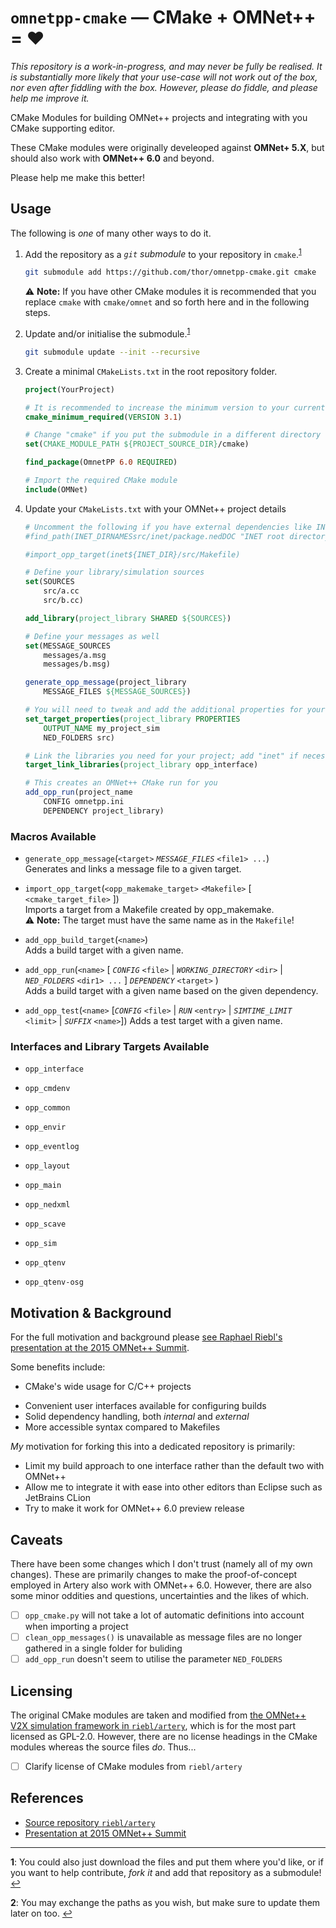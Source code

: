 `omnetpp-cmake` — CMake + OMNet++ = ❤
======================================

*This repository is a work-in-progress, and may never be fully be realised. It is substantially more likely that your use-case will not work out of the box, nor even after fiddling with the box. However, please do fiddle, and please help me improve it.*

CMake Modules for building OMNet++ projects and integrating with you CMake supporting editor.

These CMake modules were originally develeoped against **OMNet+ 5.X**, but should also work with **OMNet++ 6.0** and beyond.

Please help me make this better!

Usage
-----

The following is *one* of many other ways to do it.

1.	Add the repository as a *`git` submodule* to your repository in `cmake`.<sup id="a1">[1](#f1)</sup>

    ```sh
    git submodule add https://github.com/thor/omnetpp-cmake.git cmake
    ```

    ⚠ **Note:** If you have other CMake modules it is recommended that you replace `cmake` with `cmake/omnet` and so forth here and in the following steps.

2.  Update and/or initialise the submodule.<sup id="a2">[1](#f2)</sup>

    ```sh
    git submodule update --init --recursive
    ```

3.  Create a minimal `CMakeLists.txt` in the root repository folder.


    ```cmake
    project(YourProject)

    # It is recommended to increase the minimum version to your current
    cmake_minimum_required(VERSION 3.1)

    # Change "cmake" if you put the submodule in a different directory
    set(CMAKE_MODULE_PATH ${PROJECT_SOURCE_DIR}/cmake)

    find_package(OmnetPP 6.0 REQUIRED)

    # Import the required CMake module
    include(OMNet)
    ```

4.  Update your `CMakeLists.txt` with your OMNet++ project details

    ```cmake
    # Uncomment the following if you have external dependencies like INET
    #find_path(INET_DIRNAMESsrc/inet/package.nedDOC "INET root directory")

    #import_opp_target(inet${INET_DIR}/src/Makefile)

    # Define your library/simulation sources
    set(SOURCES
        src/a.cc
        src/b.cc)

    add_library(project_library SHARED ${SOURCES})

    # Define your messages as well
    set(MESSAGE_SOURCES
        messages/a.msg
        messages/b.msg)

    generate_opp_message(project_library
        MESSAGE_FILES ${MESSAGE_SOURCES})

    # You will need to tweak and add the additional properties for your project
    set_target_properties(project_library PROPERTIES
        OUTPUT_NAME my_project_sim
        NED_FOLDERS src)

    # Link the libraries you need for your project; add "inet" if necessary
    target_link_libraries(project_library opp_interface)

    # This creates an OMNet++ CMake run for you
    add_opp_run(project_name 
        CONFIG omnetpp.ini 
        DEPENDENCY project_library)
    ```


### Macros Available

- `generate_opp_message`(`<target>` *`MESSAGE_FILES`* `<file1> ...`)  
  Generates and links a message file to a given target.

- `import_opp_target`(`<opp_makemake_target>` `<Makefile>` [ `<cmake_target_file>` ])  
  Imports a target from a Makefile created by opp_makemake.  
  ⚠ **Note:** The target must have the same name as in the `Makefile`!

- `add_opp_build_target`(`<name>`)  
  Adds a build target with a given name.

- `add_opp_run`(`<name>` [ *`CONFIG`* `<file>` | *`WORKING_DIRECTORY`* `<dir>` | *`NED_FOLDERS`* `<dir1> ...` ] *`DEPENDENCY`* `<target>` )  
  Adds a build target with a given name based on the given dependency.

- `add_opp_test`(`<name>` [*`CONFIG`* `<file>` | *`RUN`* `<entry>` | *`SIMTIME_LIMIT`* `<limit>` | *`SUFFIX`* `<name>`])
  Adds a test target with a given name.

### Interfaces and Library Targets Available

- `opp_interface`

- `opp_cmdenv`
- `opp_common`
- `opp_envir`
- `opp_eventlog`
- `opp_layout`
- `opp_main`
- `opp_nedxml`
- `opp_scave`
- `opp_sim`
- `opp_qtenv`
- `opp_qtenv-osg`


Motivation & Background
-----------------------

For the full motivation and background please [see Raphael Riebl's presentation at the 2015 OMNet++ Summit][summit-presentation].

Some benefits include:

* CMake's wide usage for C/C++ projects
- Convenient user interfaces available for configuring builds
- Solid dependency handling, both *internal* and *external*
- More accessible syntax compared to Makefiles

*My* motivation for forking this into a dedicated repository is primarily:

* Limit my build approach to one interface rather than the default two with OMNet++
* Allow me to integrate it with ease into other editors than Eclipse such as JetBrains CLion
* Try to make it work for OMNet++ 6.0 preview release

Caveats
-------

There have been some changes which I don't trust (namely all of my own changes).
These are primarily changes to make the proof-of-concept employed in Artery also work with OMNet++ 6.0.
However, there are also some minor oddities and questions, uncertainties and the likes of which.

- [ ] `opp_cmake.py` will not take a lot of automatic definitions into account when importing a project
- [ ] `clean_opp_messages()` is unavailable as message files are no longer gathered in a single folder for buliding
- [ ] `add_opp_run` doesn't seem to utilise the parameter `NED_FOLDERS`

Licensing
---------

The original CMake modules are taken and modified from [the OMNet++ V2X simulation framework in `riebl/artery`][artery], which is for the most part licensed as GPL-2.0. However, there are no license headings in the CMake modules whereas the source files *do*. Thus...

- [ ] Clarify license of CMake modules from `riebl/artery`

References
----------

- [Source repository `riebl/artery`][artery]
- [Presentation at 2015 OMNet++ Summit][summit-presentation]


[artery]: https://github.com/riebl/artery
[artery_checkout]: https://github.com/riebl/artery/tree/a4e013af70d2b5c3223492a518afb57fb92a7a8d/cmake
[summit-presentation]: https://summit.omnetpp.org/archive/2015/assets/pdf/OMNET-2015-17-Slides.pdf

---

<b id="f1">1</b>: You could also just download the files and put them where you'd like, or if you want to help contribute, *fork it* and add that repository as a submodule! [↩](#a1)

<b id="f2">2</b>: You may exchange the paths as you wish, but make sure to update them later on too. [↩](#a2)
